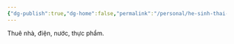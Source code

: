 ```yaml
---
{"dg-publish":true,"dg-home":false,"permalink":"/personal/he-sinh-thai-tai-chinh-gia-dinh/chi-phi-co-dinh/","dgPassFrontmatter":true,"noteIcon":"","updated":"2025-01-14T22:17:10.022+07:00"}
---
```


Thuê nhà, điện, nước, thực phẩm.